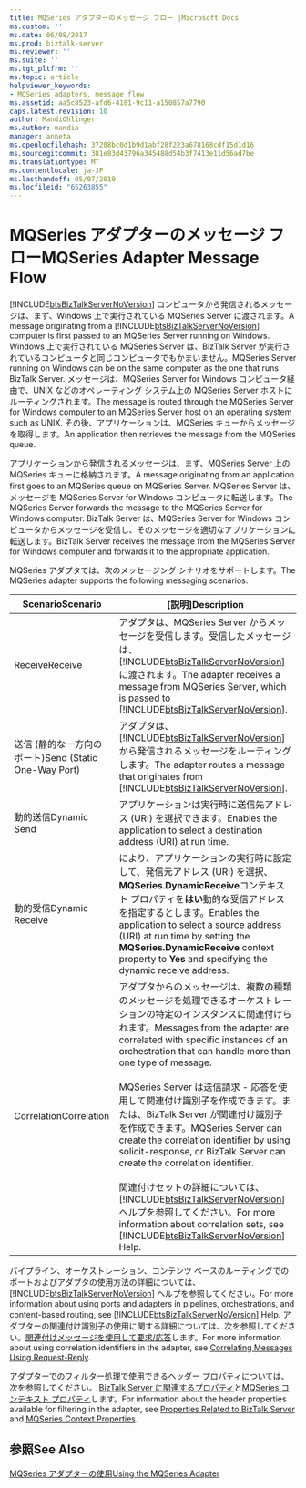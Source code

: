 ```yaml
---
title: MQSeries アダプターのメッセージ フロー |Microsoft Docs
ms.custom: ''
ms.date: 06/08/2017
ms.prod: biztalk-server
ms.reviewer: ''
ms.suite: ''
ms.tgt_pltfrm: ''
ms.topic: article
helpviewer_keywords:
- MQSeries adapters, message flow
ms.assetid: aa5c8523-afd6-4181-9c11-a150857a7790
caps.latest.revision: 10
author: MandiOhlinger
ms.author: mandia
manager: anneta
ms.openlocfilehash: 37208bc0d1b9d1abf28f223a678168cdf15d1d16
ms.sourcegitcommit: 381e83d43796a345488d54b3f7413e11d56ad7be
ms.translationtype: MT
ms.contentlocale: ja-JP
ms.lasthandoff: 05/07/2019
ms.locfileid: "65263855"
---
```

# <a name="mqseries-adapter-message-flow"></a><span data-ttu-id="aa9e6-102">MQSeries アダプターのメッセージ フロー</span><span class="sxs-lookup"><span data-stu-id="aa9e6-102">MQSeries Adapter Message Flow</span></span>
<span data-ttu-id="aa9e6-103">[!INCLUDE[btsBizTalkServerNoVersion](../includes/btsbiztalkservernoversion-md.md)] コンピュータから発信されるメッセージは、まず、Windows 上で実行されている MQSeries Server に渡されます。</span><span class="sxs-lookup"><span data-stu-id="aa9e6-103">A message originating from a [!INCLUDE[btsBizTalkServerNoVersion](../includes/btsbiztalkservernoversion-md.md)] computer is first passed to an MQSeries Server running on Windows.</span></span> <span data-ttu-id="aa9e6-104">Windows 上で実行されている MQSeries Server は、BizTalk Server が実行されているコンピュータと同じコンピュータでもかまいません。</span><span class="sxs-lookup"><span data-stu-id="aa9e6-104">MQSeries Server running on Windows can be on the same computer as the one that runs BizTalk Server.</span></span> <span data-ttu-id="aa9e6-105">メッセージは、MQSeries Server for Windows コンピュータ経由で、UNIX などのオペレーティング システム上の MQSeries Server ホストにルーティングされます。</span><span class="sxs-lookup"><span data-stu-id="aa9e6-105">The message is routed through the MQSeries Server for Windows computer to an MQSeries Server host on an operating system such as UNIX.</span></span> <span data-ttu-id="aa9e6-106">その後、アプリケーションは、MQSeries キューからメッセージを取得します。</span><span class="sxs-lookup"><span data-stu-id="aa9e6-106">An application then retrieves the message from the MQSeries queue.</span></span>  

 <span data-ttu-id="aa9e6-107">アプリケーションから発信されるメッセージは、まず、MQSeries Server 上の MQSeries キューに格納されます。</span><span class="sxs-lookup"><span data-stu-id="aa9e6-107">A message originating from an application first goes to an MQSeries queue on MQSeries Server.</span></span> <span data-ttu-id="aa9e6-108">MQSeries Server は、メッセージを MQSeries Server for Windows コンピュータに転送します。</span><span class="sxs-lookup"><span data-stu-id="aa9e6-108">The MQSeries Server forwards the message to the MQSeries Server for Windows computer.</span></span> <span data-ttu-id="aa9e6-109">BizTalk Server は、MQSeries Server for Windows コンピュータからメッセージを受信し、そのメッセージを適切なアプリケーションに転送します。</span><span class="sxs-lookup"><span data-stu-id="aa9e6-109">BizTalk Server receives the message from the MQSeries Server for Windows computer and forwards it to the appropriate application.</span></span>  

 <span data-ttu-id="aa9e6-110">MQSeries アダプタでは、次のメッセージング シナリオをサポートします。</span><span class="sxs-lookup"><span data-stu-id="aa9e6-110">The MQSeries adapter supports the following messaging scenarios.</span></span>  


|        <span data-ttu-id="aa9e6-111">**Scenario**</span><span class="sxs-lookup"><span data-stu-id="aa9e6-111">**Scenario**</span></span>        |                                                                                                                                                                                                                 <span data-ttu-id="aa9e6-112">**[説明]**</span><span class="sxs-lookup"><span data-stu-id="aa9e6-112">**Description**</span></span>                                                                                                                                                                                                                 |
|----------------------------|-------------------------------------------------------------------------------------------------------------------------------------------------------------------------------------------------------------------------------------------------------------------------------------------------------------------------------------------------------------------------------------------------------------------------------------------------|
|          <span data-ttu-id="aa9e6-113">Receive</span><span class="sxs-lookup"><span data-stu-id="aa9e6-113">Receive</span></span>           |                                                                                                                                           <span data-ttu-id="aa9e6-114">アダプタは、MQSeries Server からメッセージを受信します。受信したメッセージは、[!INCLUDE[btsBizTalkServerNoVersion](../includes/btsbiztalkservernoversion-md.md)] に渡されます。</span><span class="sxs-lookup"><span data-stu-id="aa9e6-114">The adapter receives a message from MQSeries Server, which is passed to [!INCLUDE[btsBizTalkServerNoVersion](../includes/btsbiztalkservernoversion-md.md)].</span></span>                                                                                                                                           |
| <span data-ttu-id="aa9e6-115">送信 (静的な一方向のポート)</span><span class="sxs-lookup"><span data-stu-id="aa9e6-115">Send (Static One-Way Port)</span></span> |                                                                                                                                                      <span data-ttu-id="aa9e6-116">アダプタは、[!INCLUDE[btsBizTalkServerNoVersion](../includes/btsbiztalkservernoversion-md.md)] から発信されるメッセージをルーティングします。</span><span class="sxs-lookup"><span data-stu-id="aa9e6-116">The adapter routes a message that originates from [!INCLUDE[btsBizTalkServerNoVersion](../includes/btsbiztalkservernoversion-md.md)].</span></span>                                                                                                                                                      |
|        <span data-ttu-id="aa9e6-117">動的送信</span><span class="sxs-lookup"><span data-stu-id="aa9e6-117">Dynamic Send</span></span>        |                                                                                                                                                                                   <span data-ttu-id="aa9e6-118">アプリケーションは実行時に送信先アドレス (URI) を選択できます。</span><span class="sxs-lookup"><span data-stu-id="aa9e6-118">Enables the application to select a destination address (URI) at run time.</span></span>                                                                                                                                                                                    |
|      <span data-ttu-id="aa9e6-119">動的受信</span><span class="sxs-lookup"><span data-stu-id="aa9e6-119">Dynamic Receive</span></span>       |                                                                                                                             <span data-ttu-id="aa9e6-120">により、アプリケーションの実行時に設定して、発信元アドレス (URI) を選択、 **MQSeries.DynamicReceive**コンテキスト プロパティを**はい**動的な受信アドレスを指定するとします。</span><span class="sxs-lookup"><span data-stu-id="aa9e6-120">Enables the application to select a source address (URI) at run time by setting the **MQSeries.DynamicReceive** context property to **Yes** and specifying the dynamic receive address.</span></span>                                                                                                                             |
|        <span data-ttu-id="aa9e6-121">Correlation</span><span class="sxs-lookup"><span data-stu-id="aa9e6-121">Correlation</span></span>         | <span data-ttu-id="aa9e6-122">アダプタからのメッセージは、複数の種類のメッセージを処理できるオーケストレーションの特定のインスタンスに関連付けられます。</span><span class="sxs-lookup"><span data-stu-id="aa9e6-122">Messages from the adapter are correlated with specific instances of an orchestration that can handle more than one type of message.</span></span><br /><br /> <span data-ttu-id="aa9e6-123">MQSeries Server は送信請求 - 応答を使用して関連付け識別子を作成できます。または、BizTalk Server が関連付け識別子を作成できます。</span><span class="sxs-lookup"><span data-stu-id="aa9e6-123">MQSeries Server can create the correlation identifier by using solicit-response, or BizTalk Server can create the correlation identifier.</span></span><br /><br /> <span data-ttu-id="aa9e6-124">関連付けセットの詳細については、[!INCLUDE[btsBizTalkServerNoVersion](../includes/btsbiztalkservernoversion-md.md)] ヘルプを参照してください。</span><span class="sxs-lookup"><span data-stu-id="aa9e6-124">For more information about correlation sets, see [!INCLUDE[btsBizTalkServerNoVersion](../includes/btsbiztalkservernoversion-md.md)] Help.</span></span> |

 <span data-ttu-id="aa9e6-125">パイプライン、オーケストレーション、コンテンツ ベースのルーティングでのポートおよびアダプタの使用方法の詳細については、[!INCLUDE[btsBizTalkServerNoVersion](../includes/btsbiztalkservernoversion-md.md)] ヘルプを参照してください。</span><span class="sxs-lookup"><span data-stu-id="aa9e6-125">For more information about using ports and adapters in pipelines, orchestrations, and content-based routing, see [!INCLUDE[btsBizTalkServerNoVersion](../includes/btsbiztalkservernoversion-md.md)] Help.</span></span> <span data-ttu-id="aa9e6-126">アダプターの関連付け識別子の使用に関する詳細については、次を参照してください。[関連付けメッセージを使用して要求/応答](../core/correlating-messages-using-request-reply.md)します。</span><span class="sxs-lookup"><span data-stu-id="aa9e6-126">For more information about using correlation identifiers in the adapter, see [Correlating Messages Using Request-Reply](../core/correlating-messages-using-request-reply.md).</span></span>  

 <span data-ttu-id="aa9e6-127">アダプターでのフィルター処理で使用できるヘッダー プロパティについては、次を参照してください。 [BizTalk Server に関連するプロパティ](../core/properties-related-to-biztalk-server.md)と[MQSeries コンテキスト プロパティ](../core/mqseries-context-properties.md)します。</span><span class="sxs-lookup"><span data-stu-id="aa9e6-127">For information about the header properties available for filtering in the adapter, see [Properties Related to BizTalk Server](../core/properties-related-to-biztalk-server.md) and [MQSeries Context Properties](../core/mqseries-context-properties.md).</span></span>  

## <a name="see-also"></a><span data-ttu-id="aa9e6-128">参照</span><span class="sxs-lookup"><span data-stu-id="aa9e6-128">See Also</span></span>  
 [<span data-ttu-id="aa9e6-129">MQSeries アダプターの使用</span><span class="sxs-lookup"><span data-stu-id="aa9e6-129">Using the MQSeries Adapter</span></span>](../core/using-the-mqseries-adapter.md)